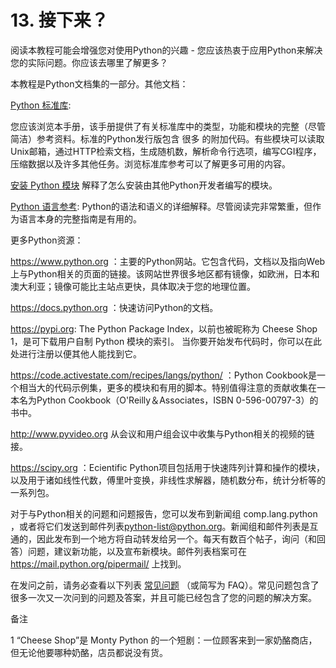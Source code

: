 # 13. 接下来？
阅读本教程可能会增强您对使用Python的兴趣 - 您应该热衷于应用Python来解决您的实际问题。你应该去哪里了解更多？

本教程是Python文档集的一部分。其他文档：

[Python 标准库](https://docs.python.org/zh-cn/3/library/index.html#library-index):

您应该浏览本手册，该手册提供了有关标准库中的类型，功能和模块的完整（尽管简洁）参考资料。标准的Python发行版包含 很多 的附加代码。有些模块可以读取Unix邮箱，通过HTTP检索文档，生成随机数，解析命令行选项，编写CGI程序，压缩数据以及许多其他任务。浏览标准库参考可以了解更多可用的内容。

[安装 Python 模块](https://docs.python.org/zh-cn/3/installing/index.html#installing-index) 解释了怎么安装由其他Python开发者编写的模块。

[Python 语言参考](https://docs.python.org/zh-cn/3/reference/index.html#reference-index): Python的语法和语义的详细解释。尽管阅读完非常繁重，但作为语言本身的完整指南是有用的。

更多Python资源：

https://www.python.org ：主要的Python网站。它包含代码，文档以及指向Web上与Python相关的页面的链接。该网站世界很多地区都有镜像，如欧洲，日本和澳大利亚；镜像可能比主站点更快，具体取决于您的地理位置。

https://docs.python.org ：快速访问Python的文档。

https://pypi.org: The Python Package Index，以前也被昵称为 Cheese Shop 1，是可下载用户自制 Python 模块的索引。 当你要开始发布代码时，你可以在此处进行注册以便其他人能找到它。

https://code.activestate.com/recipes/langs/python/ ：Python Cookbook是一个相当大的代码示例集，更多的模块和有用的脚本。特别值得注意的贡献收集在一本名为Python Cookbook（O'Reilly＆Associates，ISBN 0-596-00797-3）的书中。

http://www.pyvideo.org 从会议和用户组会议中收集与Python相关的视频的链接。

https://scipy.org ：Ecientific Python项目包括用于快速阵列计算和操作的模块，以及用于诸如线性代数，傅里叶变换，非线性求解器，随机数分布，统计分析等的一系列包。

对于与Python相关的问题和问题报告，您可以发布到新闻组 comp.lang.python ，或者将它们发送到邮件列表[python-list@python.org](python-list@python.org)。新闻组和邮件列表是互通的，因此发布到一个地方将自动转发给另一个。每天有数百个帖子，询问（和回答）问题，建议新功能，以及宣布新模块。邮件列表档案可在 https://mail.python.org/pipermail/ 上找到。

在发问之前，请务必查看以下列表 [常见问题](https://docs.python.org/zh-cn/3/faq/index.html#faq-index) （或简写为 FAQ）。常见问题包含了很多一次又一次问到的问题及答案，并且可能已经包含了您的问题的解决方案。

备注

1
“Cheese Shop”是 Monty Python 的一个短剧：一位顾客来到一家奶酪商店，但无论他要哪种奶酪，店员都说没有货。